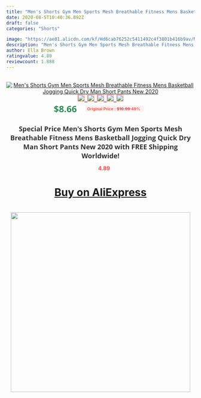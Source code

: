```yaml
---
title: "Men's Shorts Gym Men Sports Mesh Breathable Fitness Mens Basketball Jogging Quick Dry Man Short Pants New 2020"
date: 2020-08-5T10:40:36.892Z
draft: false
categories: "Shorts"

image: "https://ae01.alicdn.com/kf/Hd6cab76252c5411492c4f3801b416b9av/Men-s-Shorts-Gym-Men-Sports-Mesh-Breathable-Fitness-Mens-Basketball-Jogging-Quick-Dry-Man-Short.jpg"
description: "Men's Shorts Gym Men Sports Mesh Breathable Fitness Mens Basketball Jogging Quick Dry Man Short Pants New 2020"
author: Ella Brown
ratingvalue: 4.89
reviewcount: 1.888
---
```

<br>
<div style="text-align: center;">
<a href="https://s.click.aliexpress.com/e/_A7kE4H" target="_blank" rel="nofollow noopener noreferrer"><img alt="Men's Shorts Gym Men Sports Mesh Breathable Fitness Mens Basketball Jogging Quick Dry Man Short Pants New 2020" class="magnifier-image" src="https://ae01.alicdn.com/kf/Hd6cab76252c5411492c4f3801b416b9av/Men-s-Shorts-Gym-Men-Sports-Mesh-Breathable-Fitness-Mens-Basketball-Jogging-Quick-Dry-Man-Short.jpg_640x640.jpg">
<br>
<img style="border:1px solid salmon" src="https://ae01.alicdn.com/kf/Hd6cab76252c5411492c4f3801b416b9av/Men-s-Shorts-Gym-Men-Sports-Mesh-Breathable-Fitness-Mens-Basketball-Jogging-Quick-Dry-Man-Short.jpg_120x120.jpg">&nbsp;&nbsp;<img style="border:1px solid salmon" src="https://ae01.alicdn.com/kf/H1f526406ffff40e185125997970bf817u/Men-s-Shorts-Gym-Men-Sports-Mesh-Breathable-Fitness-Mens-Basketball-Jogging-Quick-Dry-Man-Short.jpg_120x120.jpg">&nbsp;&nbsp;<img style="border:1px solid salmon" src="https://ae01.alicdn.com/kf/He14ea41e224b4cf5aeb214751edcaaces/Men-s-Shorts-Gym-Men-Sports-Mesh-Breathable-Fitness-Mens-Basketball-Jogging-Quick-Dry-Man-Short.jpg_120x120.jpg">&nbsp;&nbsp;<img style="border:1px solid salmon" src="https://ae01.alicdn.com/kf/H8b04464106b040d29be29ed07b6e475dX/Men-s-Shorts-Gym-Men-Sports-Mesh-Breathable-Fitness-Mens-Basketball-Jogging-Quick-Dry-Man-Short.jpg_120x120.jpg">&nbsp;&nbsp;<img style="border:1px solid salmon" src="https://ae01.alicdn.com/kf/H21ff63f7d7c54923b2c19de88132aa05a/Men-s-Shorts-Gym-Men-Sports-Mesh-Breathable-Fitness-Mens-Basketball-Jogging-Quick-Dry-Man-Short.jpg_120x120.jpg"></a></div><br0>
<div style="text-align: center;"><span style="background-color: white; border: 0px; box-sizing: border-box; color: seagreen; display: inline-block; font-family: &quot;open sans&quot; , &quot;arial&quot; , &quot;helvetica&quot; , sans-serif , &quot;heiti&quot;; font-size: 24px; font-stretch: inherit; font-weight: 700; line-height: inherit; margin: 0px 10px 0px 0px; padding: 0px; vertical-align: middle;">$8.66 </span>
<span style="background: rgb(255 , 241 , 241); border-radius: 3px; border: 0px; box-sizing: border-box; color: #ff4747; display: inline-block; font-family: inherit; font-size: 12px; font-stretch: inherit; font-style: inherit; font-variant: inherit; font-weight: 600; line-height: inherit; margin: 0px; padding: 2px 5px; transform: scale(0.9); vertical-align: middle;">Original Price : <b style="text-decoration: line-through;">$16.99 </b> 49%&nbsp;&nbsp;</span></div>
<h1 style="color: #333333; display: inline-block; font-family: &quot;open sans&quot; , &quot;arial&quot; , &quot;helvetica&quot; , sans-serif , &quot;heiti&quot;; font-size: 18px; font-stretch: inherit; font-weight: 700; text-align: center;">Special Price Men's Shorts Gym Men Sports Mesh Breathable Fitness Mens Basketball Jogging Quick Dry Man Short Pants New 2020 with FREE Shipping Worldwide!</h1>
<div style="color: #ff4747; text-align: center;">
<img src="https://4.bp.blogspot.com/-M0ZcTcb-5uY/XleCXlxnR4I/AAAAAAAAAEc/OrjgMkXV1oMQFaCRZj5HQwOCBcu3w1FegCPcBGAYYCw/s1600/star.png" style="height: 15px;">&nbsp;<b>4.89</b></div>
<div class="button_cont" align="center"><a class="buynow_a" href="https://s.click.aliexpress.com/e/_A7kE4H" target="_blank" rel="nofollow noopener noreferrer"><H1>Buy on AliExpress</H1></a></div><br>
<div class="separator" style="clear: both; text-align: center;">
<img src="https://lh3.googleusercontent.com/-pTy5HemUv9M/XlePHvY0dAI/AAAAAAAAAE4/0nX5iRUoIWY8eMW9Dpxeirr157OZliDIgCLcBGAsYHQ/s1600/badge.gif" width="480">
</div>
